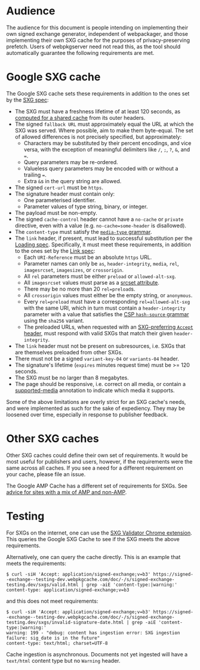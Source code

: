# Audience

The audience for this document is people intending on implementing their own
signed exchange generator, independent of webpackager, and those implementing
their own SXG cache for the purposes of privacy-preserving prefetch. Users of
webpkgserver need not read this, as the tool should automatically guarantee the
following requirements are met.

# Google SXG cache

The Google SXG cache sets these requirements in addition to the ones set by the
[SXG spec][]:
 - The SXG must have a freshness lifetime of at least 120 seconds, as [computed
   for a shared cache](https://tools.ietf.org/html/rfc7234#section-4.2.1) from
   its outer headers.
 - The signed `fallback URL` must approximately equal the URL at which the SXG
   was served. Where possible, aim to make them byte-equal. The set of allowed
   differences is not precisely specified, but approximately:
   - Characters may be substituted by their percent encodings, and vice versa,
     with the exception of meaningful delimiters like `/`, `;`, `?`, `&`, and
     `=`.
   - Query parameters may be re-ordered.
   - Valueless query parameters may be encoded with or without a trailing `=`.
   - Extra `&`s in the query string are allowed.
 - The signed `cert-url` must be `https`.
 - The signature header must contain only:
   - One parameterised identifier.
   - Parameter values of type string, binary, or integer.
 - The payload must be non-empty.
 - The signed `cache-control` header cannot have a `no-cache` or `private`
   directive, even with a value (e.g. `no-cache=some-header` is disallowed).
 - The `content-type` must satisfy the [`media-type` grammar][].
 - The `link` header, if present, must lead to successful substitution per the
   [Loading spec][].
   Specifically, it must meet these requirements, in addition to the ones set by
   the [Link spec][]:
   - Each `URI-Reference` must be an absolute `https` URL.
   - Parameter names can only be `as`, `header-integrity`, `media`, `rel`,
     `imagesrcset`, `imagesizes`, or `crossorigin`.
   - All `rel` parameters must be either `preload` or `allowed-alt-sxg`.
   - All `imagesrcset` values must parse as a [srcset attribute](https://html.spec.whatwg.org/multipage/images.html#srcset-attribute).
   - There may be no more than 20 `rel=preload`s.
   - All `crossorigin` values must either be the empty string, or `anonymous`.
   - Every `rel=preload` must have a corresponding `rel=allowed-alt-sxg` with
     the same URI, which in turn must contain a `header-integrity` parameter
     with a value that satisfies the [CSP `hash-source` grammar](https://w3c.github.io/webappsec-csp/#grammardef-hash-source)
     using the `sha256` variant.
   - The preloaded URLs, when requested with an [SXG-preferring `Accept` header][],
     must respond with valid SXGs that match their given `header-integrity`.
 - The `link` header must not be present on subresources, i.e. SXGs that are
   themselves preloaded from other SXGs.
 - There must not be a signed `variant-key-04` or `variants-04` header.
 - The signature's lifetime (`expires` minutes request time) must be >= 120
   seconds.
 - The SXG must be no larger than 8 megabytes.
 - The page should be responsive, i.e. correct on all media, or contain a
   [supported-media](supported_media.md) annotation to indicate which media
   it supports.

[SXG spec]: https://wicg.github.io/webpackage/draft-yasskin-http-origin-signed-responses.html
[`media-type` grammar]: https://tools.ietf.org/html/rfc7231#section-3.1.1.5
[Loading spec]: https://wicg.github.io/webpackage/loading.html#subresource-substitution
[Link spec]: https://datatracker.ietf.org/doc/html/rfc8288#section-3
[SXG-preferring `Accept` header]: https://github.com/google/webpackager/tree/main/cmd/webpkgserver#content-negotiation

Some of the above limitations are overly strict for an SXG cache's needs, and
were implemented as such for the sake of expediency. They may be loosened over
time, especially in response to publisher feedback.

# Other SXG caches

Other SXG caches could define their own set of requirements. It would be most
useful for publishers and users, however, if the requirements were the same
across all caches. If you see a need for a different requirement on your cache,
please file an issue.

The Google AMP Cache has a different set of requirements for SXGs. See [advice
for sites with a mix of AMP and non-AMP](amp_cache_differences.md).

# Testing

For SXGs on the internet, one can use the [SXG Validator Chrome extension](https://chrome.google.com/webstore/detail/sxg-validator/hiijcdgcphjeljafieaejfhodfbpmgoe). This queries the Google SXG Cache to see if the SXG meets the above requirements.

Alternatively, one can query the cache directly. This is an example that meets the requirements:

```
$ curl -siH 'Accept: application/signed-exchange;v=b3' https://signed--exchange--testing-dev.webpkgcache.com/doc/-/s/signed-exchange-testing.dev/sxgs/valid.html | grep -aiE 'content-type:|warning:'
content-type: application/signed-exchange;v=b3
```

and this does not meet requirements:

```
$ curl -siH 'Accept: application/signed-exchange;v=b3' https://signed--exchange--testing-dev.webpkgcache.com/doc/-/s/signed-exchange-testing.dev/sxgs/invalid-signature-date.html | grep -aiE 'content-type:|warning:'
warning: 199 - "debug: content has ingestion error: SXG ingestion failure: sig_date is in the future"
content-type: text/html; charset=UTF-8
```

Cache ingestion is asynchronous. Documents not yet ingested will have a `text/html` content type but no `Warning` header.
